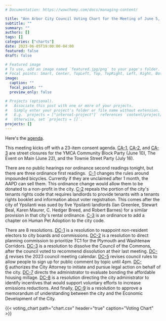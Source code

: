 ```yaml
---
# Documentation: https://wowchemy.com/docs/managing-content/

title: "Ann Arbor City Council Voting Chart for the Meeting of June 5, 2023"
subtitle: ""
summary: ""
authors: []
tags: []
categories: ["charts"]
date: 2023-06-05T19:00:00-04:00
featured: false
draft: false

# Featured image
# To use, add an image named `featured.jpg/png` to your page's folder.
# Focal points: Smart, Center, TopLeft, Top, TopRight, Left, Right, BottomLeft, Bottom, BottomRight.
image:
  caption: ""
  focal_point: ""
  preview_only: false

# Projects (optional).
#   Associate this post with one or more of your projects.
#   Simply enter your project's folder or file name without extension.
#   E.g. `projects = ["internal-project"]` references `content/project/deep-learning/index.md`.
#   Otherwise, set `projects = []`.
projects: []
---
```


Here's the [agenda](https://a2gov.legistar.com/MeetingDetail.aspx?ID=1062173&GUID=74EEC7D8-359A-4593-ABC9-46B99E70F86B&Options=&Search=).

This meeting kicks off with a 23-item consent agenda. [CA-1](https://a2gov.legistar.com/LegislationDetail.aspx?ID=6228985&GUID=3F4EF6F2-B676-4B71-BAB0-B2EBC24F72D2&Options=&Search=), [CA-2](https://a2gov.legistar.com/LegislationDetail.aspx?ID=6228986&GUID=8416EE4A-39D1-4B74-B523-D062A2F52A93&Options=&Search=), and [CA-3](https://a2gov.legistar.com/LegislationDetail.aspx?ID=6228988&GUID=E5EB5B0F-4D76-44A7-9ED3-529385D68E82&Options=&Search=) are street closures for the YMCA Community Block Party (June 10), The Event on Main (June 22), and the Townie Street Party (July 16). 

There are no public hearings nor ordinance second readings tonight, but there are three ordinance first readings.  [C-1](https://a2gov.legistar.com/LegislationDetail.aspx?ID=6228962&GUID=90B70A34-0D86-4414-85AB-DB2B1FC0B3F9&Options=&Search=) changes the rules around impounded bicycles. Currently if they are unclaimed after 1 month, the AAPD can sell them. This ordinance change would allow them to be donated to a non-profit in the city. [C-2](https://a2gov.legistar.com/LegislationDetail.aspx?ID=6228983&GUID=BD17A62B-2FE3-4B09-8478-735B2F451914&Options=&Search=) repeals the portion of the city's tenants rights code that requires landlords to provide tenants with a tenants rights booklet and information about voter registration. This comes after the city of Ypsilanti was sued by five Ypsilanti landlords (Ian Greenlee, Stewart Beal, Karen Maurer, C. Hedger Breed, and Robert Barnes) for a similar provision in that city's rental ordinance. [C-3](https://a2gov.legistar.com/LegislationDetail.aspx?ID=6244694&GUID=81E9044D-55B6-4C16-9B6F-7F78E4A47D04&Options=&Search=) is an ordinance to add a chapter on Human Pet Adoption to the city code.

There are 8 resolutions. [DC-1](https://a2gov.legistar.com/LegislationDetail.aspx?ID=6194536&GUID=12596987-5224-4E73-997C-3CEB711DF5AF&Options=&Search=) is a resolution to reappoint non-resident electors to city boards and commissions. [DC-2](https://a2gov.legistar.com/LegislationDetail.aspx?ID=6209367&GUID=44D663AF-6101-455A-A051-1F688B316342&Options=&Search=) is a resolution to direct planning commission to prioritize TC1 for the Plymouth and Washtenaw Corridors.  [DC-3](https://a2gov.legistar.com/LegislationDetail.aspx?ID=6227693&GUID=4F6355B2-C82D-488F-AEA5-D12D9A1C74D6&Options=&Search=) is a resolution to dissolve the Council of the Commons, after the council voted to recommend dissolution at their last meeting. [DC-4](https://a2gov.legistar.com/LegislationDetail.aspx?ID=6209374&GUID=CAD50903-4075-40F0-B39B-C2C33F17E841&Options=&Search=) revises the 2023 council meeting calendar. [DC-5](https://a2gov.legistar.com/LegislationDetail.aspx?ID=6227694&GUID=623D39A7-4293-4656-AAA9-FF8EE52DA300&Options=&Search=) revises council rules to allow people to sign up for public comment by topic until 4pm. [DC-6](https://a2gov.legistar.com/LegislationDetail.aspx?ID=6209545&GUID=18FBE8D6-0E23-4796-B4CC-4942ABBF118D&Options=&Search=) authorizes the City Attorney to initiate and pursue legal action on behalf of the city. [DC-7](https://a2gov.legistar.com/LegislationDetail.aspx?ID=6234259&GUID=2DA568F2-D63B-41EE-AB59-2B0517D02AA5&Options=&Search=) directs the administrator to evaluate bonding the affordable housing millage. [DC-8](https://a2gov.legistar.com/LegislationDetail.aspx?ID=6235225&GUID=DF7BB50E-8D7E-4F5A-AAAF-9B0CA712430A&Options=&Search=) is a resolution directing the city administrator to identify incentives that would support voluntary efforts to increase emissions reductions. And finally, [DC-9](https://a2gov.legistar.com/LegislationDetail.aspx?ID=6248775&GUID=329FB0AC-CAAA-4583-8B0A-37FC43B7D8BC&Options=&Search=) is a resolution to approve a memorandum of understanding between the city and the Economic Development of the City.


{{< voting_chart path="chart.csv" header="true" caption="Voting Chart" >}}
